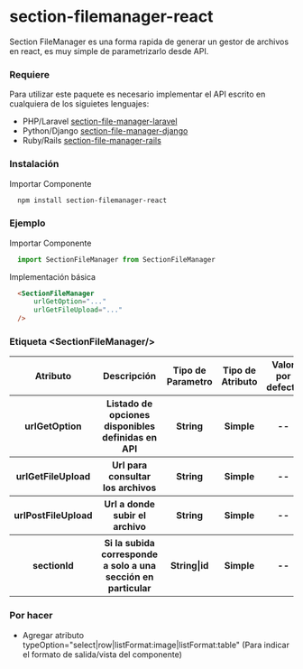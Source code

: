 # section-filemanager-react
Section FileManager es una forma rapida de generar un gestor de archivos en react, es muy simple de parametrizarlo desde API.

### Requiere
Para utilizar este paquete es necesario implementar el API escrito en cualquiera de los siguietes lenguajes:
- PHP/Laravel [section-file-manager-laravel](https://github.com/ivanfretes/section-filemanager-laravel) 
- Python/Django [section-file-manager-django](#) 
- Ruby/Rails [section-file-manager-rails](#) 

### Instalación

Importar Componente
```sh
  npm install section-filemanager-react
```

### Ejemplo

Importar Componente
```js
  import SectionFileManager from SectionFileManager
```

Implementación básica

```html
  <SectionFileManager
      urlGetOption="..."
      urlGetFileUpload="..."                  
  />
```

### Etiqueta \<SectionFileManager\/\>
<table>
  <tr>
    <th>Atributo</th>
    <th>Descripción</th>
    <th>Tipo de Parametro</th>
    <th>Tipo de Atributo</th>
    <th>Valor por defecto</th>
    <th>Requerido</th>
  </tr>
  <tr>
    <th>urlGetOption</th>
    <th>Listado de opciones disponibles definidas en API</th>
    <th>String</th>
    <th>Simple</th>
    <th>--</th>
    <th>No</th>
  </tr>
  <tr>
    <th>urlGetFileUpload</th>
    <th>Url para consultar los archivos</th>
    <th>String</th>
    <th>Simple</th>
    <th>--</th>
    <th>No</th>
  </tr>
    <tr>
    <th>urlPostFileUpload</th>
    <th>Url a donde subir el archivo</th>
    <th>String</th>
    <th>Simple</th>
    <th>--</th>
    <th>No</th>
  </tr>
    <tr>
    <th>sectionId</th>
    <th>Si la subida corresponde a solo a una sección en particular</th>
    <th>String|id</th>
    <th>Simple</th>
    <th>--</th>
    <th>No</th>
  </tr>
</table>

### Por hacer
- Agregar atributo typeOption="select|row|listFormat:image|listFormat:table" (Para indicar el formato de salida/vista del componente)
